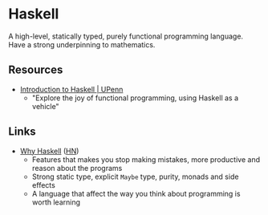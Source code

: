 # Haskell

A high-level, statically typed, purely functional programming language. Have a
strong underpinning to mathematics.

## Resources

- [Introduction to Haskell | UPenn](https://www.seas.upenn.edu/~cis1940/fall16/)
  - "Explore the joy of functional programming, using Haskell as a vehicle"

## Links

- [Why Haskell](https://www.gtf.io/musings/why-haskell)
  ([HN](https://news.ycombinator.com/item?id=41518600))
  - Features that makes you stop making mistakes, more productive and reason
    about the programs
  - Strong static type, explicit `Maybe` type, purity, monads and side effects
  - A language that affect the way you think about programming is worth learning
